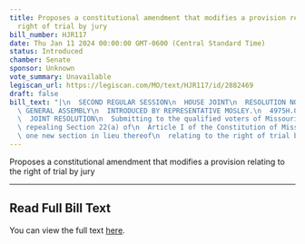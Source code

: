 ```yaml
---
title: Proposes a constitutional amendment that modifies a provision relating to the
  right of trial by jury
bill_number: HJR117
date: Thu Jan 11 2024 00:00:00 GMT-0600 (Central Standard Time)
status: Introduced
chamber: Senate
sponsor: Unknown
vote_summary: Unavailable
legiscan_url: https://legiscan.com/MO/text/HJR117/id/2882469
draft: false
bill_text: "|\n  SECOND REGULAR SESSION\n  HOUSE JOINT\n  RESOLUTION NO. 117\n  102ND\
  \ GENERAL ASSEMBLY\n  INTRODUCED BY REPRESENTATIVE MOSLEY.\n  4975H.01I DANARADEMANMILLER,ChiefClerk\n\
  \  JOINT RESOLUTION\n  Submitting to the qualified voters of Missouri an amendment\
  \ repealing Section 22(a) of\n  Article I of the Constitution of Missouri, and adopting\
  \ one new section in lieu thereof\n  relating to the right of trial by jury."
---
```

Proposes a constitutional amendment that modifies a provision relating to the right of trial by jury

---

## Read Full Bill Text

You can view the full text [here](https://legiscan.com/MO/text/HJR117/id/2882469).
